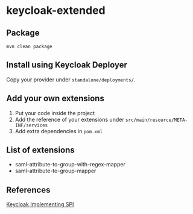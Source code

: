 # keycloak-extended
## Package
`mvn clean package`

## Install using Keycloak Deployer
Copy your provider under `standalone/deployments/`.

## Add your own extensions
1. Put your code inside the project
2. Add the reference of your extensions under `src/main/resource/META-INF/services`
3. Add extra dependencies in `pom.xml`

## List of extensions
* saml-attribute-to-group-with-regex-mapper
* saml-attribute-to-group-mapper

## References
[Keycloak Implementing SPI](https://www.keycloak.org/docs/latest/server_development/index.html#_implementing_spi)
